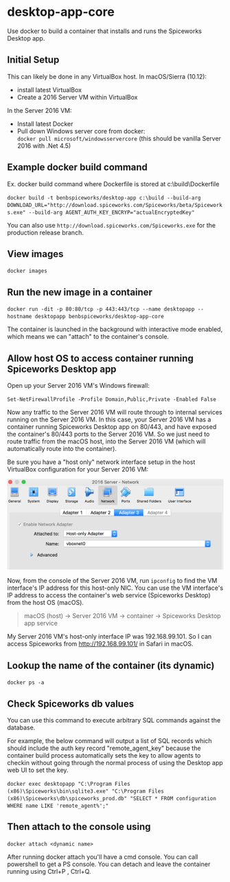 # desktop-app-core

Use docker to build a container that installs and runs the Spiceworks Desktop app.

## Initial Setup
This can likely be done in any VirtualBox host. In macOS/Sierra (10.12):
  * install latest VirtualBox
  * Create a 2016 Server VM within VirtualBox

In the Server 2016 VM:
  * Install latest Docker
  * Pull down Windows server core from docker:  
  `docker pull microsoft/windowsservercore` (this should be vanilla Server 2016 with .Net 4.5)

## Example docker build command

Ex. docker build command where Dockerfile is stored at c:\build\Dockerfile

`docker build -t benbspiceworks/desktop-app c:\build --build-arg DOWNLOAD_URL="http://download.spiceworks.com/Spiceworks/beta/Spiceworks.exe" --build-arg AGENT_AUTH_KEY_ENCRYP="actualEncryptedKey"`

You can also use `http://download.spiceworks.com/Spiceworks.exe` for the production release branch.

## View images 
`docker images`

## Run the new image in a container

`docker run -dit -p 80:80/tcp -p 443:443/tcp --name desktopapp --hostname desktopapp benbspiceworks/desktop-app-core
`

The container is launched in the background with interactive mode enabled, which means we can "attach" to the container's console.

## Allow host OS to access container running Spiceworks Desktop app

Open up your Server 2016 VM's Windows firewall:

`Set-NetFirewallProfile -Profile Domain,Public,Private -Enabled False`

Now any traffic to the Server 2016 VM will route through to internal services running on the Server 2016 VM. In this case, your Server 2016 VM has a container running Spiceworks Desktop app on 80/443, and have exposed the container's 80/443 ports to the Server 2016 VM. So we just need to route traffic from the macOS host, into the Server 2016 VM (which will automatically route into the container).

Be sure you have a "host only" network interface setup in the host VirtualBox configuration for your Server 2016 VM:

![vm-netadapter](https://github.com/benbspiceworks/desktop-app/raw/master/Screen%20Shot%202017-08-28%20at%2011.23.46%20AM.png)

Now, from the console of the Server 2016 VM, run `ipconfig` to find the VM interface's IP address for this host-only NIC.
You can use the VM interface's IP address to access the container's web service (Spiceworks Desktop) from the host OS (macOS).

  > macOS (host) → Server 2016 VM → container → Spiceworks Desktop app service

My Server 2016 VM's host-only interface IP was 192.168.99.101. So I can access Spiceworks from http://192.168.99.101/ in Safari in macOS.

## Lookup the name of the container (its dynamic)
`docker ps -a`

## Check Spiceworks db values
You can use this command to execute arbitrary SQL commands against the database. 

For example, the below command will output a list of SQL records which should include the auth key record "remote_agent_key" because the container build process automatically sets the key to allow agents to checkin without going through the normal process of using the Desktop app web UI to set the key. 

`docker exec desktopapp "C:\Program Files (x86)\Spiceworks\bin\sqlite3.exe" "C:\Program Files (x86)\Spiceworks\db\spiceworks_prod.db" "SELECT * FROM configuration WHERE name LIKE 'remote_agent%';"`
 
## Then attach to the console using
`docker attach <dynamic name>`
 
After running docker attach you'll have a cmd console. You can call powershell to get a PS console.
You can detach and leave the container running using Ctrl+P , Ctrl+Q.
